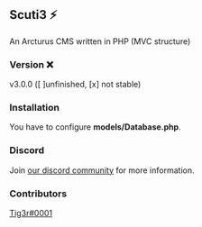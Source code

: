 ## Scuti3 :zap:
An Arcturus CMS written in PHP (MVC structure)

### Version :x:
v3.0.0 ([ ]unfinished, [x] not stable)

### Installation
You have to configure **models/Database.php**.

### Discord
Join [our discord community](https://discord.gg/kwbTEpU) for more information.

### Contributors
[Tig3r#0001](https://github.com/Tiig3r)
